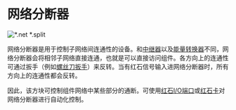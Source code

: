 # 网络分断器

![*.net *.split](oredict:oc:netSplitter)

网络分断器是用于控制子网络间连通性的设备。和[中继器](relay.md)以及[能量转换器](powerConverter.md)不同，网络分断器会将相邻子网络直接连通，也就是可以直接访问组件。各方向上的连通性可通过扳手（例如[螺丝刀扳手](../item/wrench.md)）来反转。当有红石信号输入进网络分断器时，所有方向上的连通性都会反转。

因此，该方块可控制组件网络中某些部分的通断。可使用[红石I/O端口](redstone.md)或[红石卡](../item/redstoneCard1.md)对网络分断器进行自动化控制。
